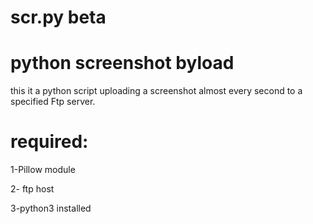 # scr.py beta
# python screenshot byload 
this it a python script uploading a screenshot almost every second to a specified Ftp server.

# required:

1-Pillow module

2- ftp host 

3-python3 installed 
